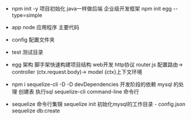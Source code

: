 - npm init -y 项目初始化
    java一样做后端 企业级开发框架
    npm init egg --type=simple

- app 
    node 应用程序 主要代码
- config 配置文件夹
- test 测试目录

- egg 架构
    脚手架快速构建项目结构
    web开发 http协议
    router.js 配置路由-> controller (ctx.request.body)-> model
    {ctx}上下文环境

- npm i sequelize-cli -D
    -D devDependencies
    开发阶段的依赖 mysql 的处理
    创建表 
    执行sql
    sequelize-cli command-line 命令行

- sequelize 命令行集锦
    sequelize init  初始化mysql的工作目录
        - config.json
    sequelize db:create